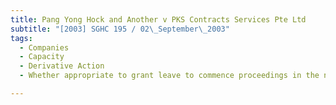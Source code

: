 ```yaml
---
title: Pang Yong Hock and Another v PKS Contracts Services Pte Ltd 
subtitle: "[2003] SGHC 195 / 02\_September\_2003"
tags:
  - Companies
  - Capacity
  - Derivative Action
  - Whether appropriate to grant leave to commence proceedings in the name of the company under s 216A of the Companies Act (Cap 50, 1999 Rev Ed).

---
```


